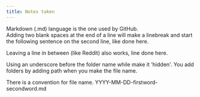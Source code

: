 ```yaml
---
title: Notes taken
---
```


Markdown (.md) language is the one used by GitHub.  
Adding two blank spaces at the end of a line will make a linebreak and start the following sentence on the second line, like done here.

Leaving a line in between (like Reddit) also works, line done here.

Using an underscore before the folder name while make it 'hidden'. You add folders by adding path when you make the file name.

There is a convention for file name. YYYY-MM-DD-firstword-secondword.md
